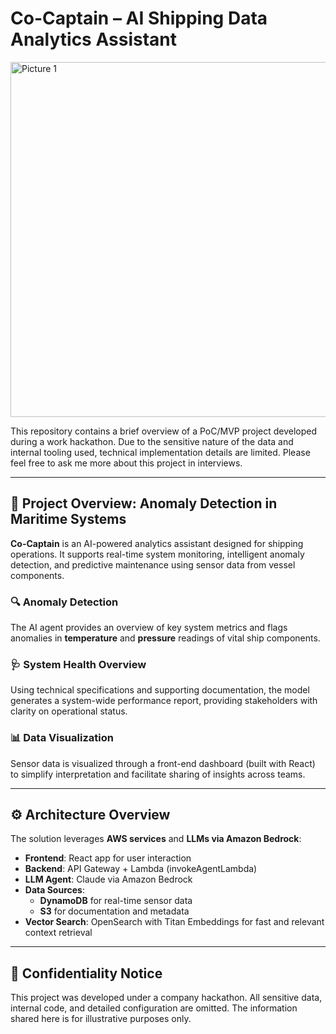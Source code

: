 # Co-Captain – AI Shipping Data Analytics Assistant

<img width="1192" height="568" alt="Picture 1" src="https://github.com/user-attachments/assets/89bd1120-013c-436e-9b7a-2f1a73f3e950" />


This repository contains a brief overview of a PoC/MVP project developed during a work hackathon. Due to the sensitive nature of the data and internal tooling used, technical implementation details are limited. Please feel free to ask me more about this project in interviews.

---

## 🧠 Project Overview: Anomaly Detection in Maritime Systems

**Co-Captain** is an AI-powered analytics assistant designed for shipping operations. It supports real-time system monitoring, intelligent anomaly detection, and predictive maintenance using sensor data from vessel components.

### 🔍 Anomaly Detection
The AI agent provides an overview of key system metrics and flags anomalies in **temperature** and **pressure** readings of vital ship components.

### 🩺 System Health Overview
Using technical specifications and supporting documentation, the model generates a system-wide performance report, providing stakeholders with clarity on operational status.

### 📊 Data Visualization
Sensor data is visualized through a front-end dashboard (built with React) to simplify interpretation and facilitate sharing of insights across teams.

---

## ⚙️ Architecture Overview

The solution leverages **AWS services** and **LLMs via Amazon Bedrock**:

- **Frontend**: React app for user interaction
- **Backend**: API Gateway + Lambda (invokeAgentLambda)
- **LLM Agent**: Claude via Amazon Bedrock
- **Data Sources**:
  - **DynamoDB** for real-time sensor data
  - **S3** for documentation and metadata
- **Vector Search**: OpenSearch with Titan Embeddings for fast and relevant context retrieval

---

## 🔐 Confidentiality Notice

This project was developed under a company hackathon. All sensitive data, internal code, and detailed configuration are omitted. The information shared here is for illustrative purposes only.

